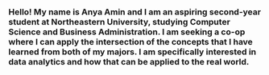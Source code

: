 ### Hello! My name is Anya Amin and I am an aspiring second-year student at Northeastern University, studying Computer Science and Business Administration. I am seeking a co-op where I can apply the intersection of the concepts that I have learned from both of my majors. I am specifically interested in data analytics and how that can be applied to the real world. 

<!--
**anya-amin/anya-amin** is a ✨ _special_ ✨ repository because its `README.md` (this file) appears on your GitHub profile.

Anya Amin's Resume 
Northeastern University 
Computer Science and Business Administration
Expected Graduation Date: May 2027
